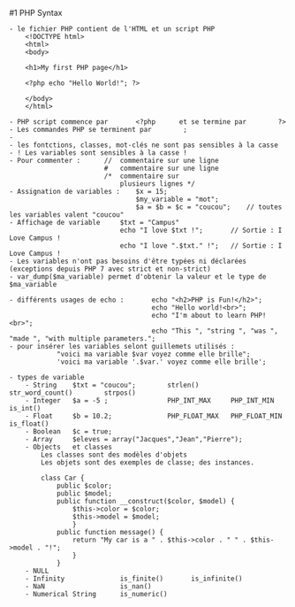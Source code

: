 #1 PHP Syntax

    - le fichier PHP contient de l'HTML et un script PHP 
        <!DOCTYPE html>
        <html>
        <body>

        <h1>My first PHP page</h1>

        <?php echo "Hello World!"; ?>

        </body>
        </html>

    - PHP script commence par       <?php      et se termine par        ?>
    - Les commandes PHP se terminent par        ;
    -
    - les fontctions, classes, mot-clés ne sont pas sensibles à la casse
    - ! Les variables sont sensibles à la casse !
    - Pour commenter :      //  commentaire sur une ligne
                            #   commentaire sur une ligne
                            /*  commentaire sur
                                plusieurs lignes */
    - Assignation de variables :    $x = 15;
                                    $my_variable = "mot";
                                    $a = $b = $c = "coucou";    // toutes les variables valent "coucou"
    - Affichage de variable     $txt = "Campus"
                                echo "I love $txt !";       // Sortie : I Love Campus !
                                echo "I love ".$txt." !";   // Sortie : I Love Campus !
    - Les variables n'ont pas besoins d'être typées ni déclarées (exceptions depuis PHP 7 avec strict et non-strict)
    - var_dump($ma_variable) permet d'obtenir la valeur et le type de $ma_variable

    - différents usages de echo :       echo "<h2>PHP is Fun!</h2>";
                                        echo "Hello world!<br>";
                                        echo "I'm about to learn PHP!<br>";
                                        echo "This ", "string ", "was ", "made ", "with multiple parameters.";
    - pour insérer les variables selont guillemets utilisés :
                "voici ma variable $var voyez comme elle brille";
                'voici ma variable '.$var.' voyez comme elle brille';

    - types de variable
        - String    $txt = "coucou";        strlen()        str_word_count()        strpos()
        - Integer   $a = -5 ;               PHP_INT_MAX     PHP_INT_MIN             is_int()
        - Float     $b = 10.2;              PHP_FLOAT_MAX   PHP_FLOAT_MIN           is_float()
        - Boolean   $c = true;
        - Array     $eleves = array("Jacques","Jean","Pierre");
        - Objects   et classes
            Les classes sont des modèles d'objets
            Les objets sont des exemples de classe; des instances.

            class Car {
                public $color;
                public $model;
                public function __construct($color, $model) {
                    $this->color = $color;
                    $this->model = $model;
                    }
                public function message() {
                    return "My car is a " . $this->color . " " . $this->model . "!";
                    }
                }
        - NULL
        - Infinity              is_finite()       is_infinite()
        - NaN                   is_nan()
        - Numerical String      is_numeric()


   
